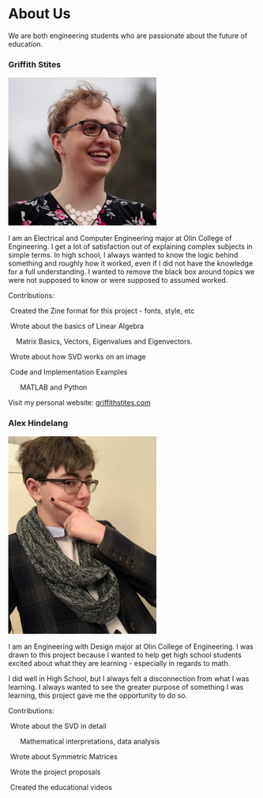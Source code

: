 # About Us

We are both engineering students who are passionate about the future of education.
### Griffith Stites
<img src="./images/griffith.jpg" alt="Picture of Griffith" width="300"/>

I am an Electrical and Computer Engineering major at Olin College of Engineering.
I get a lot of satisfaction out of explaining complex subjects in simple terms.
In high school, I always wanted to know the logic behind something and roughly
how it worked, even if I did not have the knowledge for a full understanding.
I wanted to remove the black box around topics we were not supposed
to know or were supposed to assumed worked.

Contributions:

&nbsp;Created the Zine format for this project - fonts, style, etc

&nbsp;Wrote about the basics of Linear Algebra

&nbsp;&nbsp;&nbsp;&nbsp;Matrix Basics, Vectors, Eigenvalues and Eigenvectors.

&nbsp;Wrote about how SVD works on an image

&nbsp;Code and Implementation Examples

&nbsp;&nbsp;&nbsp;&nbsp;&nbsp;&nbsp;MATLAB and Python

Visit my personal website: [griffithstites.com](https://www.griffithstites.com/)

### Alex Hindelang
<img src="./images/alex.jpg" alt="Picture of Alex" width="300"/>

I am an Engineering with Design major at Olin College of Engineering. I was drawn to this project
because I wanted to help get high school students excited about what they are
learning - especially in regards to math.

I did well in High School, but I always felt a disconnection from what I was
learning. I always wanted to see the greater purpose of something I was learning,
this project gave me the opportunity to do so.

Contributions:

&nbsp;Wrote about the SVD in detail

&nbsp;&nbsp;&nbsp;&nbsp;&nbsp;&nbsp;Mathematical interpretations, data analysis

&nbsp;Wrote about Symmetric Matrices

&nbsp;Wrote the project proposals

&nbsp;Created the educational videos
